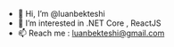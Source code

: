 - 👋 Hi, I’m @luanbekteshi
- 👀 I’m interested in .NET Core , ReactJS
- 📫 Reach me : luanbekteshi@gmail.com

<!---
luanbekteshi/luanbekteshi is a ✨ special ✨ repository because its `README.md` (this file) appears on your GitHub profile.
You can click the Preview link to take a look at your changes.
--->
